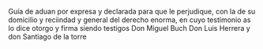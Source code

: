 Guía de aduan por expresa y declarada para que le perjudique, con la de su domicilio y reciindad y general del derecho enorma, en cuyo testimonio as lo dice otorgo y firma siendo testigos Don Miguel Buch Don Luis Herrera y don Santiago de la torre